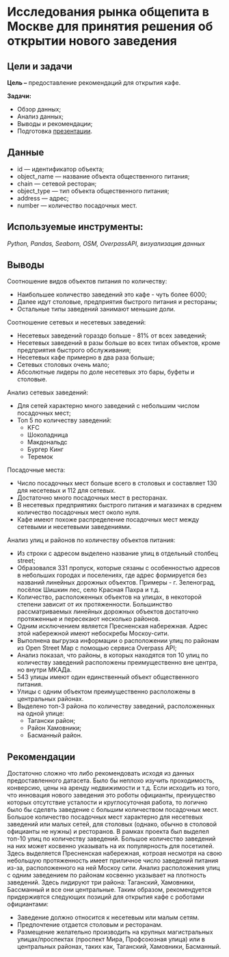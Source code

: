 # Исследования рынка общепита в Москве для принятия решения об открытии нового заведения

## Цели и задачи

**Цель –** предоставление рекомендаций для открытия кафе.

**Задачи:**
- Обзор данных;
- Анализ данных;
- Выводы и рекомендации;
- Подготовка [презентации](https://github.com/zhbak/yandex_praktikum_projects/blob/main/Исследования%20рынка%20общепита%20в%20Москве%20для%20принятия%20решения%20об%20открытии%20нового%20заведения/Жбаков_К_Исследования%20рынка%20общепита%20в%20Москве%20для%20принятия%20решения%20об%20открытии%20нового%20заведения.pdf).

## Данные
- id — идентификатор объекта;
- object_name — название объекта общественного питания;
- chain — сетевой ресторан;
- object_type — тип объекта общественного питания;
- address — адрес;
- number — количество посадочных мест.

## Используемые инструменты: 
*Python, Pandas, Seaborn, OSM, OverpassAPI, визуализация данных*

## Выводы
Соотношение видов объектов питания по количеству:
- Наибольшее количество заведений это кафе - чуть более 6000;
- Далее идут столовые, предприятия быстрого питания и рестораны;
- Остальные типы заведений занимают меньшие доли.

Соотношение сетевых и несетевых заведений:
- Несетевых заведений гораздо больше - 81% от всех заведений;
- Несетевых заведений в разы больше во всех типах объектов, кроме предприятия быстрого обслуживания;
- Несетевых кафе примерно в два раза больше;
- Сетевых столовых очень мало;
- Абсолютные лидеры по доле несетевых это бары, буфеты и столовые.

Анализ сетевых заведений:
- Для сетей характерно много заведений с небольшим числом посадочных мест;
- Топ 5 по количеству заведений:
    - KFC
    - Шоколадница
    - Макдональдс
    - Бургер Кинг
    - Теремок
    
Посадочные места:
- Число посадочных мест больше всего в столовых и составляет 130 для несетевых и 112 для сетевых.
- Достаточно много посадочных мест в ресторанах.
- В несетевых предприятиях быстрого питания и магазинах в среднем количество посадочных мест около нуля.
- Кафе имеют похоже распределение посадочных мест между сетевыми и несетевыми заведениями.

Анализ улиц и районов по количеству объектов питания:
- Из строки с адресом выделено название улиц в отдельный столбец street;
- Образовался 331 пропуск, которые сязаны с особенностью адресов в небольших городах и поселениях, где адрес формируется без названий линейных дорожных объектов. Примеры - г. Зеленоград, посёлок Шишкин лес, село Красная Пахра и т.д.
- Количество, расположенных объектов на улицах, в некоторой степени зависит от их протяженности. Большинство рассматриваемых линейных дорожных объектов достаточно протяженные и пересекают несколько районов.
- Одним исключением является Пресненская набережная. Адрес этой набережной имеют небоскребы Москоу-сити.
- Выполнена выгрузка информации о расположении улиц по районам из Open Street Map с помощью сервиса Overpass API;
- Анализ показал, что районы, в которых находятся топ 10 улиц по количеству заведений расположены преимущественно вне центра, но внутри МКАДа.
- 543 улицы имеют один единственный объект общественного питания.
- Улицы с одним объектом преимущественно расположены в центральных районах.
- Выделено топ-3 района по количеству заведений, расположенных на одной улице:
    - Тагански район;
    - Район Хамовники;
    - Басманный район.

## Рекомендации
Достаточно сложно что либо рекомендовать исходя из данных предоставленного датасета. Было бы неплохо изучить проходимость, конверсию, цены на аренду недвижимости и т.д. Если исходить из того, что инновация нового заведения это роботы официанты, преиущество которых отсутствие усталости и круглосуточная работа, то логично было бы сделвть заведение с большим количеством посадочных мест. Большое количество посадочных мест характерно для несетевых заведений или малых сетей, для столовых (однако, обычно в столовой официанты не нужны) и ресторанов. В рамках проекта был выделел топ-10 улиц по количеству заведений. Большое количество заведений на них может косвенно указывать на их популярность для посетилей. Здесь выделяется Пресненская набережная, котроая несмотря на свою небольшую протяженность имеет приличное число заведений питания из-за, расположенного на ней Москоу сити. Анализ расположения улиц с одним заведением по районам косвенно указывает на плотность заведений. Здесь лидируют три района: Таганский, Хамовники, Бассманный и все они центральные. Таким образом, рекомендуется придерживтся следующих позиций для открытия кафе с роботами официантами:
- Заведение должно относится к несетевым или малым сетям.
- Предпочтение отдается столовым и ресторанам.
- Размещение желательно производить на крупных магистральных улицах/проспектах (проспект Мира, Профсоюзная улица) или в центральных районах, таких как, Таганский, Хамовники, Басманный.
